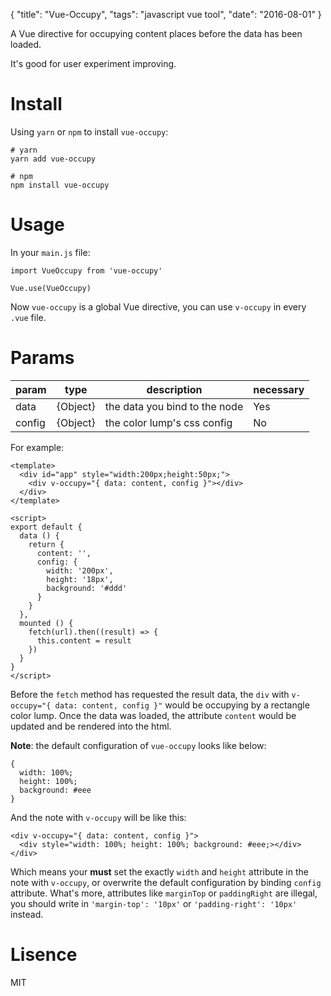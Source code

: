 {
  "title": "Vue-Occupy",
  "tags": "javascript vue tool",
  "date": "2016-08-01"
}

A Vue directive for occupying content places before the data has been loaded.

It's good for user experiment improving.

# Install
Using `yarn` or `npm` to install `vue-occupy`:

```
# yarn
yarn add vue-occupy

# npm
npm install vue-occupy
```
<!-- lph -->
# Usage
In your `main.js` file:

```
import VueOccupy from 'vue-occupy'

Vue.use(VueOccupy)
```

Now `vue-occupy` is a global Vue directive, you can use `v-occupy` in every `.vue` file.

# Params

| param | type | description | necessary |
| --- | --- | --- | --- |
| data | {Object} | the data you bind to the node | Yes |
| config | {Object} | the color lump's css config | No |

For example:

```
<template>
  <div id="app" style="width:200px;height:50px;">
    <div v-occupy="{ data: content, config }"></div>
  </div>
</template>

<script>
export default {
  data () {
    return {
      content: '',
      config: {
        width: '200px',
        height: '18px',
        background: '#ddd'
      }
    }
  },
  mounted () {
    fetch(url).then((result) => {
      this.content = result
    })
  }
}
</script>
```

Before the `fetch` method has requested the result data, the `div` with `v-occupy="{ data: content, config }"` would be occupying by a rectangle color lump. Once the data was loaded, the attribute `content` would be updated and be rendered into the html.

**Note**: the default configuration of `vue-occupy` looks like below:
```
{
  width: 100%; 
  height: 100%; 
  background: #eee
}
``` 
And the note with `v-occupy` will be like this:

```
<div v-occupy="{ data: content, config }">
  <div style="width: 100%; height: 100%; background: #eee;></div>
</div>
```

Which means your **must** set the exactly `width` and `height` attribute in the note with `v-occupy`, or overwrite the default configuration by binding `config` attribute. What's more, attributes like `marginTop` or `paddingRight` are illegal, you should write in `'margin-top': '10px'` or `'padding-right': '10px'` instead.

# Lisence
MIT
